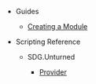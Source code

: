* Guides

  * [Creating a Module](guides/module.md)

* Scripting Reference

  * SDG.Unturned
  
	* [Provider](scripting/sdg/unturned/provider.md)